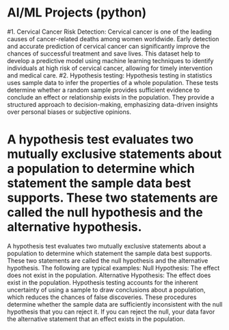 # AI/ML Projects (python)

#1. Cervical Cancer Risk Detection:
Cervical cancer is one of the leading causes of cancer-related deaths among women worldwide. Early detection and accurate prediction of cervical cancer can significantly improve the chances of successful treatment and save lives. This dataset help to develop a predictive model using machine learning techniques to identify individuals at high risk of cervical cancer, allowing for timely intervention and medical care.
#2. Hypothesis testing: Hypothesis testing in statistics uses sample data to infer the properties of a whole population. These tests determine whether a random sample provides sufficient evidence to conclude an effect or relationship exists in the population. They provide a structured approach to decision-making, emphasizing data-driven insights over personal biases or subjective opinions.
# A hypothesis test evaluates two mutually exclusive statements about a population to determine which statement the sample data best supports. These two statements are called the null hypothesis and the alternative hypothesis. 
A hypothesis test evaluates two mutually exclusive statements about a population to determine which statement the sample data best supports. These two statements are called the null hypothesis and the alternative hypothesis. The following are typical examples:
Null Hypothesis: The effect does not exist in the population.
Alternative Hypothesis: The effect does exist in the population.
Hypothesis testing accounts for the inherent uncertainty of using a sample to draw conclusions about a population, which reduces the chances of false discoveries. These procedures determine whether the sample data are sufficiently inconsistent with the null hypothesis that you can reject it. If you can reject the null, your data favor the alternative statement that an effect exists in the population.
